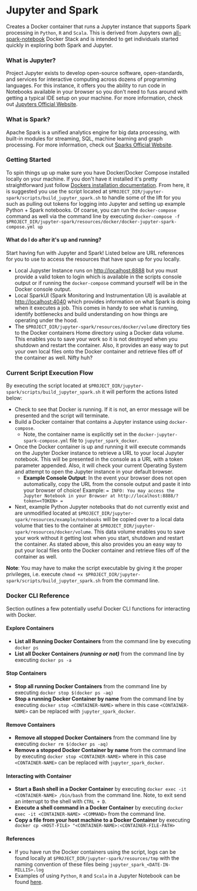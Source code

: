 # Jupyter and Spark
Creates a Docker container that runs a Jupyter instance that supports Spark processing in `Python`, `R` and `Scala`. This is derived from Jupyters own [all-spark-notebook](https://jupyter-docker-stacks.readthedocs.io/en/latest/using/specifics.html#apache-spark) Docker Stack and is intended to get individuals started quickly in exploring both Spark and Jupyter.

### What is Jupyter?
Project Jupyter exists to develop open-source software, open-standards, and services for interactive computing across dozens of programming languages. For this instance, it offers you the ability to run code in Notebooks available in your browser so you don't need to fuss around with getting a typical IDE setup on your machine. For more information, check out [Jupyters Official Website](https://jupyter.org/).

### What is Spark?
Apache Spark is a unified analytics engine for big data processing, with built-in modules for streaming, SQL, machine learning and graph processing. For more information, check out [Sparks Official Website](https://spark.apache.org/).

### Getting Started
To spin things up up make sure you have Docker/Docker Compose installed locally on your machine. If you don't have it installed it's pretty straightforward just follow [Dockers installation documentation](https://docs.docker.com/compose/install/). From here, it is suggested you use the script located at `$PROJECT_DIR/jupyter-spark/scripts/build_jupyter_spark.sh` to handle some of the lift for you such as pulling out tokens for logging into Jupyter and setting up example Python + Spark notebooks. Of coarse, you can run the `docker-compose` command as well via the command line by executing `docker-compose -f $PROJECT_DIR/jupyter-spark/resources/docker/docker-jupyter-spark-compose.yml up`

#### What do I do after it's up and running?
Start having fun with Jupyter and Spark! Listed below are URL references for you to use to access the resources that have spun up for you locally.
- Local Jupyster Instance runs on [http://localhost:8888](http://localhost:8888) but you must provide a valid token to login which is available in the scripts console output or if running the `docker-compose` command yourself will be in the Docker console output.
- Local SparkUI (Spark Monitoring and Instrumentation UI) is available at [http://localhost:4040](http://localhost:4040) which provides information on what Spark is doing when it executes a job. This comes in handy to see what is running, identify bottlenecks and build understanding on how things are operating under the hood.
- The `$PROJECT_DIR/jupyter-spark/resources/docker/volume` directory ties to the Docker containers Home directory using a Docker data volume. This enables you to save your work so it is not destroyed when you shutdown and restart the container. Also, it provides an easy way to put your own local files onto the Docker container and retrieve files off of the container as well. Nifty huh?

### Current Script Execution Flow
By executing the script located at `$PROJECT_DIR/jupyter-spark/scripts/build_jupyter_spark.sh` it will perform the actions listed below:
- Check to see that Docker is running. If it is not, an error message will be presented and the script will terminate.
- Build a Docker container that contains a Jupyter instance using `docker-compose`.
  - Note, the container name is explicitly set in the `docker-jupyter-spark-compose.yml` file to `jupyter_spark_docker`.
- Once the Docker container is up and running it will execute commands on the Jupyter Docker instance to retrieve a URL to your local Jupyter notebook. This will be presented in the console as a URL with a token parameter appended. Also, it will check your current Operating System and attempt to open the Jupyter instance in your default browser.
  - **Example Console Output**: In the event your browser does not open automatically, copy the URL from the console output and paste it into your browser of choice! Example: `= INFO: You may access the Jupyter Notebook in your Browser at http://localhost:8888/?token=<TOKEN> =`
- Next, example Python Jupyter notebooks that do not currently exist and are unmodified located at `$PROJECT_DIR/jupyter-spark/resources/example/notebooks` will be copied over to a local data volume that ties to the container at `$PROJECT_DIR/jupyter-spark/resources/docker/volume`. This data volume enables you to save your work without it getting lost when you start, shutdown and restart the container. As stated above, this also provides you an easy way to put your local files onto the Docker container and retrieve files off of the container as well.

**Note**: You may have to make the script executable by giving it the proper privileges, i.e. execute `chmod +x $PROJECT_DIR/jupyter-spark/scripts/build_jupyter_spark.sh` from the command line.

### Docker CLI Reference
Section outlines a few potentially useful Docker CLI functions for interacting with Docker.

#### Explore Containers
- **List all Running Docker Containers** from the command line by executing `docker ps`
- **List all Docker Containers _(running or not)_** from the command line by executing `docker ps -a`

#### Stop Containers
- **Stop all running Docker Containers** from the command line by executing `docker stop $(docker ps -aq)`
- **Stop a running Docker Container by name** from the command line by executing `docker stop <CONTAINER-NAME>` where in this case `<CONTAINER-NAME>` can be replaced with `jupyter_spark_docker`.

#### Remove Containers
- **Remove all stopped Docker Containers** from the command line by executing `docker rm $(docker ps -aq)`
- **Remove a stopped Docker Container by name** from the command line by executing `docker stop <CONTAINER-NAME>` where in this case `<CONTAINER-NAME>` can be replaced with `jupyter_spark_docker`.

#### Interacting with Container
- **Start a Bash shell in a Docker Container** by executing `docker exec -it <CONTAINER-NAME> /bin/bash` from the command line. Note, to exit send an interrupt to the shell with `CTRL + D`.
- **Execute a shell command in a Docker Container** by executing `docker exec -it <CONTAINER-NAME> <COMMAND>` from the command line.
- **Copy a file from your host machine to a Docker Container** by executing `    docker cp <HOST-FILE> "<CONTAINER-NAME>:<CONTAINER-FILE-PATH>`

#### References
- If you have run the Docker containers using the script, logs can be found locally at `$PROJECT_DIR/jupyter-spark/resources/tmp` with the naming convention of these files being `jupyter_spark_<DATE-IN-MILLIS>.log`
- Examples of using `Python`, `R` and `Scala` in a Jupyter Notebook can be found [here](https://jupyter-docker-stacks.readthedocs.io/en/latest/using/specifics.html#apache-spark).
